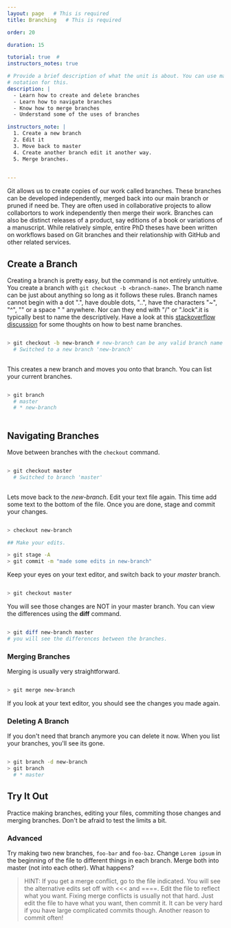 ```yaml
---
layout: page   # This is required
title: Branching   # This is required

order: 20

duration: 15 

tutorial: true  # 
instructors_notes: true  

# Provide a brief description of what the unit is about. You can use markdown
# notation for this.
description: |
  - Learn how to create and delete branches
  - Learn how to navigate branches
  - Know how to merge branches
  - Understand some of the uses of branches

instructors_note: |
  1. Create a new branch
  2. Edit it 
  3. Move back to master
  4. Create another branch edit it another way.
  5. Merge branches.
  

---
```


Git allows us to create copies of our work called branches. These branches can be developed
independently, merged back into our main branch or pruned if need be. They are often used in 
collaborative projects to allow collabortors to work independently then 
merge their work. Branches can also be distinct releases of a product, say editions of a book or 
variations of a manuscript. While relatively simple, entire PhD theses have been written on 
workflows based on Git branches and their relationship with GitHub and other related services.

## Create a Branch

Creating a branch is pretty easy, but the command is not entirely untuitive. You 
create a branch with `git checkout -b <branch-name>`. The branch name can be just
about anything so long as it follows these rules.  Branch names cannot begin with a dot ".",
have double dots, "..", have the characters "~", "^", "\" or a space " " anywhere. Nor can they
end with "/" or ".lock".it is typically best to name the descriptively. Have a look at this
[stackoverflow discussion](https://stackoverflow.com/questions/273695/what-are-some-examples-of-commonly-used-practices-for-naming-git-branches) 
for some thoughts on how to best name branches.

```bash

> git checkout -b new-branch # new-branch can be any valid branch name
  # Switched to a new branch 'new-branch'
  
```

This creates a new branch and moves you onto that branch. You can list your current branches.

```bash

> git branch 
  # master
  # * new-branch
  
```

## Navigating Branches

Move between branches with the `checkout` command.

```bash

> git checkout master
  # Switched to branch 'master'
  
```

Lets move back to the *new-branch*. Edit your text file again. This time add some text to the bottom of the file. 
Once you are done, stage and commit your changes.

```bash

> checkout new-branch

## Make your edits.

> git stage -A
> git commit -m "made some edits in new-branch"

```

Keep your eyes on your text editor, and switch back to your *master* branch.

```bash

> git checkout master

```

You will see those changes are NOT in your master branch. You can view the differences using the **diff** command.

```bash

> git diff new-branch master
# you will see the differences between the branches.

```

### Merging Branches


Merging is usually very straightforward. 

```bash 

> git merge new-branch 

```


If you look at your text editor, you should see the changes you made again.

### Deleting A Branch

If you don't need that branch anymore you can delete it now. When you list your branches, you'll see its gone.

```bash

> git branch -d new-branch 
> git branch
  # * master

```

## Try It Out

Practice making branches, editing your files, commiting those changes and merging branches. Don't be afraid to test the limits a bit. 


### Advanced
Try making two new branches, `foo-bar` and `foo-baz`.  Change `Lorem ipsum` in the beginning of the file to different things in each branch. 
Merge both into master (not into each other). What happens?



> HINT: If you get a merge conflict, go to the file indicated. You will see the alternative edits set off with <<< and ====. Edit the file to reflect 
>       what you want.
>       Fixing merge conflicts is usually not that hard. Just edit the file to have what you want, then commit it. 
>       It can be very hard if you have large complicated commits though. Another reason to commit often!






